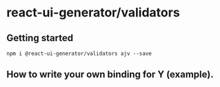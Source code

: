 # react-ui-generator/validators

## Getting started

`npm i @react-ui-generator/validators ajv --save`

## How to write your own binding for Y (example).
